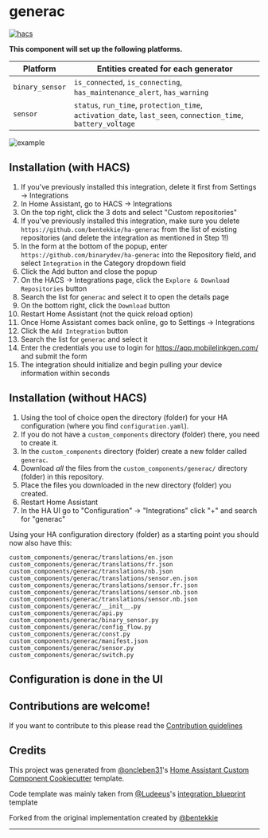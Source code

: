 # generac

[![hacs][hacsbadge]][hacs]

**This component will set up the following platforms.**

| Platform        | Entities created for each generator                                                                           |
| --------------- | ------------------------------------------------------------------------------------------------------------- |
| `binary_sensor` | `is_connected`, `is_connecting`, `has_maintenance_alert`, `has_warning`                                       |
| `sensor`        | `status`, `run_time`, `protection_time`, `activation_date`, `last_seen`, `connection_time`, `battery_voltage` |

![example][exampleimg]

## Installation (with HACS)

1. If you've previously installed this integration, delete it first from Settings -> Integrations
2. In Home Assistant, go to HACS -> Integrations
3. On the top right, click the 3 dots and select "Custom repositories"
4. If you've previously installed this integration, make sure you delete `https://github.com/bentekkie/ha-generac` from the list of existing repositories (and delete the integration as mentioned in Step 1!)
5. In the form at the bottom of the popup, enter `https://github.com/binarydev/ha-generac` into the Repository field, and select `Integration` in the Category dropdown field
6. Click the Add button and close the popup
7. On the HACS -> Integrations page, click the `Explore & Download Repositories` button
8. Search the list for `generac` and select it to open the details page
9. On the bottom right, click the `Download` button
10. Restart Home Assistant (not the quick reload option)
11. Once Home Assistant comes back online, go to Settings -> Integrations
12. Click the `Add Integration` button
13. Search the list for `generac` and select it
14. Enter the credentials you use to login for https://app.mobilelinkgen.com/ and submit the form
15. The integration should initialize and begin pulling your device information within seconds

## Installation (without HACS)

1. Using the tool of choice open the directory (folder) for your HA configuration (where you find `configuration.yaml`).
2. If you do not have a `custom_components` directory (folder) there, you need to create it.
3. In the `custom_components` directory (folder) create a new folder called `generac`.
4. Download _all_ the files from the `custom_components/generac/` directory (folder) in this repository.
5. Place the files you downloaded in the new directory (folder) you created.
6. Restart Home Assistant
7. In the HA UI go to "Configuration" -> "Integrations" click "+" and search for "generac"

Using your HA configuration directory (folder) as a starting point you should now also have this:

```text
custom_components/generac/translations/en.json
custom_components/generac/translations/fr.json
custom_components/generac/translations/nb.json
custom_components/generac/translations/sensor.en.json
custom_components/generac/translations/sensor.fr.json
custom_components/generac/translations/sensor.nb.json
custom_components/generac/translations/sensor.nb.json
custom_components/generac/__init__.py
custom_components/generac/api.py
custom_components/generac/binary_sensor.py
custom_components/generac/config_flow.py
custom_components/generac/const.py
custom_components/generac/manifest.json
custom_components/generac/sensor.py
custom_components/generac/switch.py
```

## Configuration is done in the UI

<!---->

## Contributions are welcome!

If you want to contribute to this please read the [Contribution guidelines](CONTRIBUTING.md)

## Credits

This project was generated from [@oncleben31](https://github.com/oncleben31)'s [Home Assistant Custom Component Cookiecutter](https://github.com/oncleben31/cookiecutter-homeassistant-custom-component) template.

Code template was mainly taken from [@Ludeeus](https://github.com/ludeeus)'s [integration_blueprint][integration_blueprint] template

Forked from the original implementation created by [@bentekkie](https://github.com/bentekkie/ha-generac)

---

[integration_blueprint]: https://github.com/custom-components/integration_blueprint
[black]: https://github.com/psf/black
[black-shield]: https://img.shields.io/badge/code%20style-black-000000.svg?style=for-the-badge
[buymecoffee]: https://www.buymeacoffee.com/bentekkie
[buymecoffeebadge]: https://img.shields.io/badge/buy%20me%20a%20coffee-donate-yellow.svg?style=for-the-badge
[commits-shield]: https://img.shields.io/github/commit-activity/y/bentekkie/ha-generac.svg?style=for-the-badge
[commits]: https://github.com/binarydev/ha-generac/commits/main
[hacs]: https://hacs.xyz
[hacsbadge]: https://img.shields.io/badge/HACS-Custom-orange.svg?style=for-the-badge
[discord]: https://discord.gg/Qa5fW2R
[discord-shield]: https://img.shields.io/discord/330944238910963714.svg?style=for-the-badge
[exampleimg]: example.png
[forum-shield]: https://img.shields.io/badge/community-forum-brightgreen.svg?style=for-the-badge
[forum]: https://community.home-assistant.io/
[license-shield]: https://img.shields.io/github/license/binarydev/ha-generac.svg?style=for-the-badge
[maintenance-shield]: https://img.shields.io/badge/maintainer-%40binarydev-blue.svg?style=for-the-badge
[pre-commit]: https://github.com/pre-commit/pre-commit
[pre-commit-shield]: https://img.shields.io/badge/pre--commit-enabled-brightgreen?style=for-the-badge
[releases-shield]: https://img.shields.io/github/release/binarydev/ha-generac.svg?style=for-the-badge
[releases]: https://github.com/binarydev/ha-generac/releases
[user_profile]: https://github.com/binarydev
